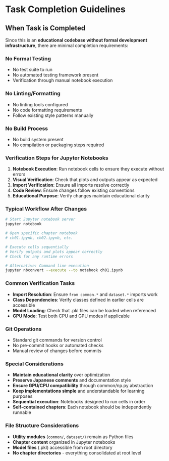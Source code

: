 # Task Completion Guidelines

## When Task is Completed

Since this is an **educational codebase without formal development infrastructure**, there are minimal completion requirements:

### No Formal Testing
- No test suite to run
- No automated testing framework present
- Verification through manual notebook execution

### No Linting/Formatting
- No linting tools configured
- No code formatting requirements
- Follow existing style patterns manually

### No Build Process
- No build system present
- No compilation or packaging steps required

### Verification Steps for Jupyter Notebooks
1. **Notebook Execution**: Run notebook cells to ensure they execute without errors
2. **Visual Verification**: Check that plots and outputs appear as expected
3. **Import Verification**: Ensure all imports resolve correctly
4. **Code Review**: Ensure changes follow existing conventions
5. **Educational Purpose**: Verify changes maintain educational clarity

### Typical Workflow After Changes
```bash
# Start Jupyter notebook server
jupyter notebook

# Open specific chapter notebook
# ch01.ipynb, ch02.ipynb, etc.

# Execute cells sequentially
# Verify outputs and plots appear correctly
# Check for any runtime errors

# Alternative: Command line execution
jupyter nbconvert --execute --to notebook ch01.ipynb
```

### Common Verification Tasks
- **Import Resolution**: Ensure `from common.*` and `dataset.*` imports work
- **Class Dependencies**: Verify classes defined in earlier cells are accessible
- **Model Loading**: Check that .pkl files can be loaded when referenced
- **GPU Mode**: Test both CPU and GPU modes if applicable

### Git Operations
- Standard git commands for version control
- No pre-commit hooks or automated checks
- Manual review of changes before commits

### Special Considerations
- **Maintain educational clarity** over optimization
- **Preserve Japanese comments** and documentation style
- **Ensure GPU/CPU compatibility** through common/np.py abstraction
- **Keep implementations simple** and understandable for learning purposes
- **Sequential execution**: Notebooks designed to run cells in order
- **Self-contained chapters**: Each notebook should be independently runnable

### File Structure Considerations
- **Utility modules** (`common/`, `dataset/`) remain as Python files
- **Chapter content** organized in Jupyter notebooks
- **Model files** (.pkl) accessible from root directory
- **No chapter directories** - everything consolidated at root level